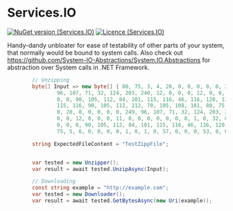 # Services.IO

[![NuGet version (Services.IO)](https://img.shields.io/nuget/v/Services.IO.svg)](https://www.nuget.org/packages/Services.IO/)
[![Licence (Services.IO)](https://img.shields.io/github/license/mashape/apistatus.svg)](https://choosealicense.com/licenses/mit/)

Handy-dandy unbloater for ease of testability of other parts of your system, that normally would be bound to system calls. Also check out https://github.com/System-IO-Abstractions/System.IO.Abstractions for abstraction over System calls in .NET Framework.

```c#
        // Unzipping
        byte[] Input => new byte[] { 80, 75, 3, 4, 20, 0, 0, 0, 0, 0, 249,
                96, 107, 71, 32, 124, 203, 240, 12, 0, 0, 0, 12, 0, 0, 0, 11, 0,
                0, 0, 90, 105, 112, 84, 101, 115, 116, 46, 116, 120, 116, 84, 101,
                115, 116, 90, 105, 112, 112, 70, 105, 108, 101, 80, 75, 1, 2, 20,
                0, 20, 0, 0, 0, 0, 0, 249, 96, 107, 71, 32, 124, 203, 240, 12, 0,
                0, 0, 12, 0, 0, 0, 11, 0, 0, 0, 0, 0, 0, 0, 1, 0, 32, 0, 0, 0, 0,
                0, 0, 0, 90, 105, 112, 84, 101, 115, 116, 46, 116, 120, 116, 80,
                75, 5, 6, 0, 0, 0, 0, 1, 0, 1, 0, 57, 0, 0, 0, 53, 0, 0, 0, 0, 0 };

        string ExpectedFileContent = "TestZippFile";


        var tested = new Unzipper();
        var result = await tested.UnzipAsync(Input);

```        

```c#
        // Downloading
        const string example = "http://example.com";
        var tested = new Downloader();
        var result = await tested.GetBytesAsync(new Uri(example));

```    
